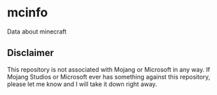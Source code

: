 # mcinfo
Data about minecraft

## Disclaimer
This repository is not associated with Mojang or Microsoft in any way. 
If Mojang Studios or Microsoft ever has something against this repository, please let me know and I will take it down right away.

